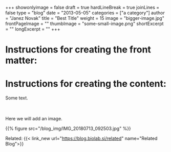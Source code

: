+++
showonlyimage = false
draft = true
hardLineBreak = true 
joinLines = false
type = "blog"
date = "2013-05-05"
categories = ["a category"]
author = "Janez Novak"
title = "Best Title"
weight = 15
image = "bigger-image.jpg"
frontPageImage = ""
thumbImage = "some-small-image.png"
shortExcerpt = ""
longExcerpt = ""
+++

# Instructions for creating the front matter:

[//]: # (Date format is YYYY-MM-DD.)
[//]: # (What does this image do?.)
[//]: # (Size of frontPageImage:  width: 300px, height: 170px.)
[//]: # (Size of thumbImage:  width: 450px, height: 300px.)
[//]: # (Short excerpt will be shown on the home page. Limit text to 140 characters.)
[//]: # (Long excerpt will be shown on the blog page. Limit text to 280 characters.)

# Instructions for creating the content:

Some text.

[//]: # (Line breaks require backslash.)
\
\
Here we will add an image.

[//]: # (Example of adding an image.)
{{% figure src="/blog_img/IMG_20180713_092503.jpg"  %}}

[//]: # (How to add a Related box.)
Related: {{< link_new url="https://blog.biolab.si/related" name="Related Blog">}}

